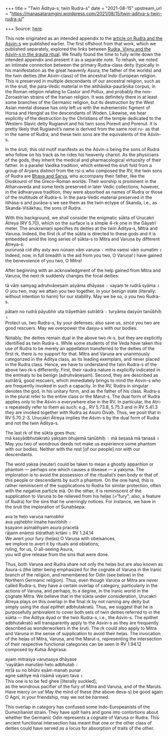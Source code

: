 +++
title = "Twin Āditya-s, twin Rudra-s"
date = "2021-08-15"
upstream_url = "https://manasataramgini.wordpress.com/2021/08/15/twin-aditya-s-twin-rudra-s/"

+++
Source: [here](https://manasataramgini.wordpress.com/2021/08/15/twin-aditya-s-twin-rudra-s/).

This note originated as an intended appendix to the [article on Rudra
and the
Aśvin-s](https://manasataramgini.wordpress.com/2020/01/12/the-asvin-s-and-rudra/)
we published earlier. The first offshoot from that work, which we
published separately, explored the links between [Rudra, Viṣṇu and the
Aśvin-s in the śrauta
ritual](https://manasataramgini.wordpress.com/2020/05/25/vi%e1%b9%a3%e1%b9%87u-the-marut-s-and-rudra/).
We finally found the time to fully write down the intended appendix and
present it as a separate note. To rehash, we noted an intimate
connection between the primary Rudra-class deity (typically in his
manifestation as the great heavenly Asura, the father of the worlds) and
the twin deities (the Aśvin-class) of the ancestral Indo-European
religion. This is preserved in multiple descendants of our ancestral
religion, such as in the śruti, the para-Vedic material in the
aitihāsika-paurāṇika corpus, in the Roman religion relating to Castor
and Pollux, and probably the non-Zoroastrian strains of the Iranian
religion. It was definitely there in at least some branches of the
Germanic religion, but its destruction by the West Asian mental disease
has only left us with the euhemeristic figment of Horsa and Hengist as
the descendants of Woden. Likewise, we hear explicitly of the
destruction by the Christians of the temple dedicated to the Western
Slavic deity Rugiaevit and his twin sons Porevit and Porenut. It is
pretty likely that Rugiaevit’s name is derived from the same root ru- as
that in the name of Rudra, and these twin sons are the equivalents of
the Aśvin-s.

In the śruti, this old motif manifests as the Aśvin-s being the sons of
Rudra who follow on his track as he rides his heavenly chariot. As the
physicians of the gods, they inherit the medical and pharmacological
virtuosity of their father. In a parallel Vaidika tradition, which
entered the śruti fold from a group of Aryans distinct from the ṛṣi-s
who composed the RV, the twin sons of Rudra are [Bhava and
Śarva](https://manasataramgini.wordpress.com/2020/01/12/the-asvin-s-and-rudra/),
who accompany their father, like the Dioskouroi of the Greco-Roman
worlds. Their worship is prominent in the Atharvaveda and some texts
preserved in later Vedic collections; however, in the ādhvaryava
tradition, they were absorbed as names of Rudra or those of the
multitude of Rudra-s. In the para-Vedic material preserved in the
itihāsa-s and purāṇa-s we see them as the twin ectype of Skanda, i.e.,
as Skanda-Viśākhau, the sons of Rudra.

With this background, we shall consider the enigmatic sūkta of Urucakri
Ātreya (RV 5.70), which on the surface is a simple 4-ṛk one in the
Gāyatrī meter. The anukramaṇi specifies its deities at the twin
Āditya-s, Mitra and Varuṇa. Indeed, the first ṛk of the sūkta is
directed to these gods and it is embedded amid the long series of
sūkta-s to Mitra and Varuṇa by different Ātreya-s:  
purūruṇā cid dhy asty avo nūnaṃ vāṃ varuṇa । mitra vaṃsi vāṃ sumatim ॥  
Indeed, now, in full breadth is the aid from you two, O Varuṇa! I have
gained the benevolence of you two, O Mitra!

After beginning with an acknowledgment of the help gained from Mitra and
Varuṇa, the next ṛk suddenly changes the focal deities:

tā vāṃ samyag adruhvāṇeṣam aśyāma dhāyase । vayaṃ te rudrā syāma ॥  
O you two, may we attain you two together, in your benign state
(literally: without intention to harm) for our stability. May we be so,
o you two Rudra-s.

pātaṃ no rudrā pāyubhir uta trāyethāṃ sutrātrā । turyāma dasyūn tanūbhiḥ
॥  
Protect us, two Rudra-s, by your defenses; also save us, since you two
are good rescuers. May we overpower the dasyu-s with our bodies.

Notably, the deities remain dual in the above two ṛk-s, but they are
explicitly identified as twin Rudra-s. While some students of the Veda
have taken this use of Rudra to be merely an appellation transferred to
the deities of the first ṛk, there is no support for that. Mitra and
Varuṇa are unanimously categorized in the Āditya class, as its leading
exemplars, and never placed in the Rudra class. Hence, we have to
understand the twin Rudra-s of the above two ṛk-s differently. First,
their raudra nature is explicitly indicated in the entreaty to be benign
(adruhvāṇeṣam). Second, they are described as sutrātrā, good rescuers,
which immediately brings to mind the Aśvin-s who are frequently invoked
in such a capacity. In the RV, Rudra in singular denotes the god, in his
unitary form, and as the father of his class. Rudra-s in the plural
refer to the entire class or the Marut-s. The dual form of Rudra applies
only to the Aśvin-s everywhere else in the RV. In particular, the Atri-s
repeatedly refer to them as such: e.g., RV 5.73.8, 5.75.3 and in RV
5.41.3 they are invoked together with Rudra as Asuro Divaḥ. Thus, we
posit that in RV 5.70.2-3, Urucakri Ātreya implies the Aśvin-s by the
dual form of Rudra and not the twin Āditya-s.

The last ṛk of the sūkta goes thus:  
mā kasyādbhutakratū yakṣam bhujemā tanūbhiḥ । mā śeṣasā mā tanasā ॥  
May you two of wondrous deeds not make us experience some phantom with
our bodies. Neither with the rest \[of our people\] nor with our
descendants.

The word yakṣa (neuter) could be taken to mean a ghostly apparition or
phantom — perhaps one which causes a disease — a yakṣma. The imploration
is to avoid the possession of the ritualist’s own body or that of this
people or descendants by such a phantom. On the one hand, this is rather
reminiscent of the supplications to Rudra for similar protection, often
with the negative particle mā. On the other, it is reminiscent of the
supplication to Varuṇa to be relieved from his heḷas (=“fury”; also, a
feature of Rudra) for the sins that he unerringly notices. For instance,
we have in the śruti the imploration of Śunaḥśepa:

ava te heḷo varuṇa namobhir  
ava yajñebhir īmahe havirbhiḥ ।  
kṣayann asmabhyam asura pracetā  
rājann enāṃsi śiśrathaḥ kṛtāni ॥ RV 1.24.14  
We avert your fury (heḷas) O Varuṇa with obeisances,  
we implore to avert it by rituals and oblations;  
ruling, for us, O all-seeing Asura,  
you will give release from the sins that were done.

Thus, both Varuṇa and Rudra share not only the heḷas but are also known
as Asura-s (the latter being emphasized for the cognate of Varuṇa in the
Iranic branch of the religion, and remembered for Odin (see below) in
the Northern Germanic religion). Thus, even though Varuṇa or Mitra are
never called Rudra-s, they have a certain overlap of category,
particularly in the actions of Varuṇa, and perhaps, to a degree, in the
Iranic world in the cognate Mitra. We believe that in the sūkta under
consideration, Urucakri Ātreya plays on this overlap in the final ṛk by
not naming any deity but simply using the dual epithet adbhutakratū.
Thus, we suggest that he is purposefully ambivalent to cover both sets
of twin deities referred to in the sūkta — the Āditya dyad or the twin
Rudra-s, i.e., the Aśvin-s. The epithet adbhutakratū will transparently
apply to the Aśvin-s as they are frequently described as wonderworkers
in the śruti. The ṛk could also apply to Mitra and Varuṇa in the sense
of supplication to avoid their heḷas. The invocation of the heḷas of
Mitra, Varuṇa, and the Marut-s, representing the intersection of their
respective functional categories can be seen in RV 1.94.12 composed by
Kutsa Āṅgirasa:

ayam mitrasya varuṇasya dhāyase  
‘vayātām marutāṃ heḷo adbhutaḥ ।  
mṛḷā su no bhūtv eṣām manaḥ punar  
agne sakhye mā riṣāmā vayaṃ tava ॥  
This one is to be fed ghee \[literally suckled\],  
as the wondrous pacifier of the fury of Mitra and Varuṇa, and of the
Maruts.  
Have mercy on us! May the mind of these (the above deva-s) be good
again  
O Agni, in your friendship, may we not be harmed.

This overlap in category has confused some Indo-Europeanists of the
Dumezilianist strain. They have split hairs and gone into contortions
about whether the Germanic Odin represents a cognate of Varuṇa or Rudra.
This ancient functional intersection has meant that one or the other
class of deities could have served as a locus for absorption of traits
of the other.

